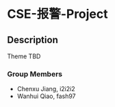 # CSE-报警-Project

## Description

Theme TBD

### Group Members

 * Chenxu Jiang, i2i2i2
 * Wanhui Qiao, fash97
